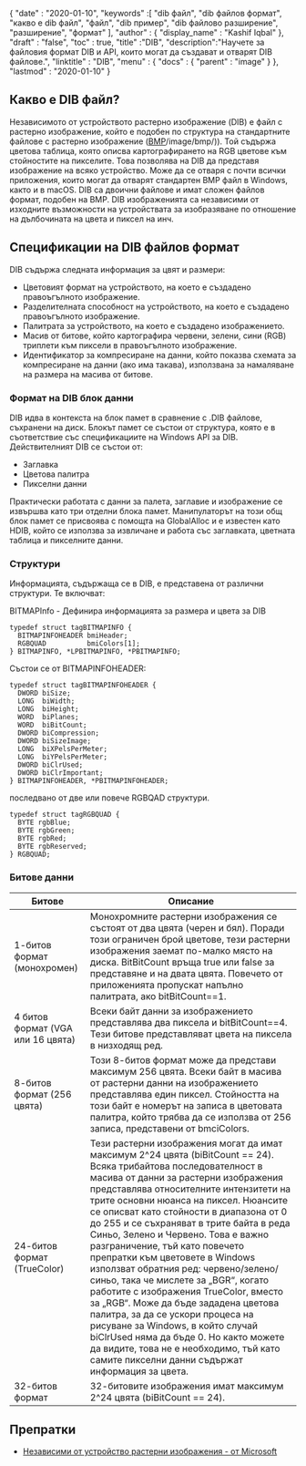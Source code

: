 {
  "date" : "2020-01-10",
  "keywords" :[ "dib файл", "dib файлов формат", "какво е dib файл", "файл", "dib пример", "dib файлово разширение", "разширение", "формат" ],
  "author" : {
    "display_name" : "Kashif Iqbal"
},
  "draft" : "false",
  "toc" : true,
  "title" :"DIB",
  "description":"Научете за файловия формат DIB и API, които могат да създават и отварят DIB файлове.",
  "linktitle" : "DIB",
  "menu" : {
    "docs" : {
      "parent" : "image"
}
},
  "lastmod" : "2020-01-10"
}

## Какво е DIB файл?

Независимото от устройството растерно изображение (DIB) е файл с растерно изображение, който е подобен по структура на стандартните файлове с растерно изображение ([BMP]()/image/bmp/)). Той съдържа цветова таблица, която описва картографирането на RGB цветове към стойностите на пикселите. Това позволява на DIB да представя изображение на всяко устройство. Може да се отваря с почти всички приложения, които могат да отварят стандартен BMP файл в Windows, както и в macOS. DIB са двоични файлове и имат сложен файлов формат, подобен на BMP. DIB изображенията са независими от изходните възможности на устройствата за изобразяване по отношение на дълбочината на цвета и пиксел на инч.

## Спецификации на DIB файлов формат ##
DIB съдържа следната информация за цвят и размери:

* Цветовият формат на устройството, на което е създадено правоъгълното изображение.
* Разделителната способност на устройството, на което е създадено правоъгълното изображение.
* Палитрата за устройството, на което е създадено изображението.
* Масив от битове, който картографира червени, зелени, сини (RGB) триплети към пиксели в правоъгълното изображение.
* Идентификатор за компресиране на данни, който показва схемата за компресиране на данни (ако има такава), използвана за намаляване на размера на масива от битове.

### Формат на DIB блок данни ###

DIB идва в контекста на блок памет в сравнение с .DIB файлове, съхранени на диск. Блокът памет се състои от структура, която е в съответствие със спецификациите на Windows API за DIB. Действителният DIB се състои от:
* Заглавка
* Цветова палитра
* Пикселни данни

Практически работата с данни за палета, заглавие и изображение се извършва като три отделни блока памет. Манипулаторът на този общ блок памет се присвоява с помощта на GlobalAlloc и е известен като HDIB, който се използва за извличане и работа със заглавката, цветната таблица и пикселните данни.

### Структури ###
Информацията, съдържаща се в DIB, е представена от различни структури. Те включват:

BITMAPInfo - Дефинира информацията за размера и цвета за DIB
```
typedef struct tagBITMAPINFO {
  BITMAPINFOHEADER bmiHeader;
  RGBQUAD          bmiColors[1];
} BITMAPINFO, *LPBITMAPINFO, *PBITMAPINFO;
```
Състои се от BITMAPINFOHEADER:

```
typedef struct tagBITMAPINFOHEADER {
  DWORD biSize;
  LONG  biWidth;
  LONG  biHeight;
  WORD  biPlanes;
  WORD  biBitCount;
  DWORD biCompression;
  DWORD biSizeImage;
  LONG  biXPelsPerMeter;
  LONG  biYPelsPerMeter;
  DWORD biClrUsed;
  DWORD biClrImportant;
} BITMAPINFOHEADER, *PBITMAPINFOHEADER;
```
последвано от две или повече RGBQAD структури.

```
typedef struct tagRGBQUAD {
  BYTE rgbBlue;
  BYTE rgbGreen;
  BYTE rgbRed;
  BYTE rgbReserved;
} RGBQUAD;
```
### Битове данни ###
|Битове|Описание|
---|---|
|1-битов формат (монохромен)|Монохромните растерни изображения се състоят от два цвята (черен и бял). Поради този ограничен брой цветове, тези растерни изображения заемат по-малко място на диска. BitBitCount връща true или false за представяне и на двата цвята. Повечето от приложенията пропускат напълно палитрата, ако bitBitCount==1.
|4 битов формат (VGA или 16 цвята)|Всеки байт данни за изображението представлява два пиксела и bitBitCount==4. Тези битове представляват цвета на пиксела в низходящ ред.
|8-битов формат (256 цвята)|Този 8-битов формат може да представи максимум 256 цвята. Всеки байт в масива от растерни данни на изображението представлява един пиксел. Стойността на този байт е номерът на записа в цветовата палитра, който трябва да се използва от 256 записа, представени от bmciColors.
|24-битов формат (TrueColor)|Тези растерни изображения могат да имат максимум 2^24 цвята (biBitCount == 24). Всяка трибайтова последователност в масива от данни за растерни изображения представлява относителните интензитети на трите основни нюанса на пиксел. Нюансите се описват като стойности в диапазона от 0 до 255 и се съхраняват в трите байта в реда Синьо, Зелено и Червено. Това е важно разграничение, тъй като повечето препратки към цветовете в Windows използват обратния ред: червено/зелено/синьо, така че мислете за „BGR“, когато работите с изображения TrueColor, вместо за „RGB“. Може да бъде зададена цветова палитра, за да се ускори процеса на рисуване за Windows, в който случай biClrUsed няма да бъде 0. Но както можете да видите, това не е необходимо, тъй като самите пикселни данни съдържат информация за цвета.
|32-битов формат|32-битовите изображения имат максимум 2^24 цвята (biBitCount == 24).

## Препратки ##
* [Независими от устройство растерни изображения - от Microsoft](https://learn.microsoft.com/en-us/windows/win32/gdi/device-independent-bitmaps)

